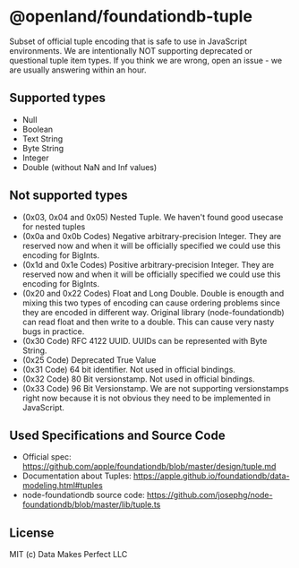 # @openland/foundationdb-tuple
Subset of official tuple encoding that is safe to use in JavaScript environments. 
We are intentionally NOT supporting deprecated or questional tuple item types. If you think we are wrong, open an issue - we are usually answering within an hour.

## Supported types
* Null
* Boolean
* Text String
* Byte String
* Integer
* Double (without NaN and Inf values)

## Not supported types
* (0x03, 0x04 and 0x05) Nested Tuple. We haven't found good usecase for nested tuples
* (0x0a and 0x0b Codes) Negative arbitrary-precision Integer. They are reserved now and when it will be officially specified we could use this encoding for BigInts.
* (0x1d and 0x1e Codes) Positive arbitrary-precision Integer. They are reserved now and when it will be officially specified we could use this encoding for BigInts.
* (0x20 and 0x22 Codes) Float and Long Double. Double is enougth and mixing this two types of encoding can cause ordering problems since they are encoded in different way. Original library (node-foundationdb) can read float and then write to a double. This can cause very nasty bugs in practice.
* (0x30 Code) RFC 4122 UUID. UUIDs can be represented with Byte String.
* (0x25 Code) Deprecated True Value
* (0x31 Code) 64 bit identifier. Not used in official bindings.
* (0x32 Code) 80 Bit versionstamp. Not used in official bindings.
* (0x33 Code) 96 Bit Versionstamp. We are not supporting versionstamps right now because it is not obvious they need to be implemented in JavaScript.

## Used Specifications and Source Code
* Official spec: https://github.com/apple/foundationdb/blob/master/design/tuple.md
* Documentation about Tuples: https://apple.github.io/foundationdb/data-modeling.html#tuples
* node-foundationdb source code: https://github.com/josephg/node-foundationdb/blob/master/lib/tuple.ts

## License
MIT (c) Data Makes Perfect LLC

